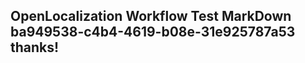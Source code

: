 <properties
ms.topic="hero-topic1"
ms.test1="hero-topic"
ms.test2="test"/>

## OpenLocalization Workflow Test MarkDown ba949538-c4b4-4619-b08e-31e925787a53 thanks!
